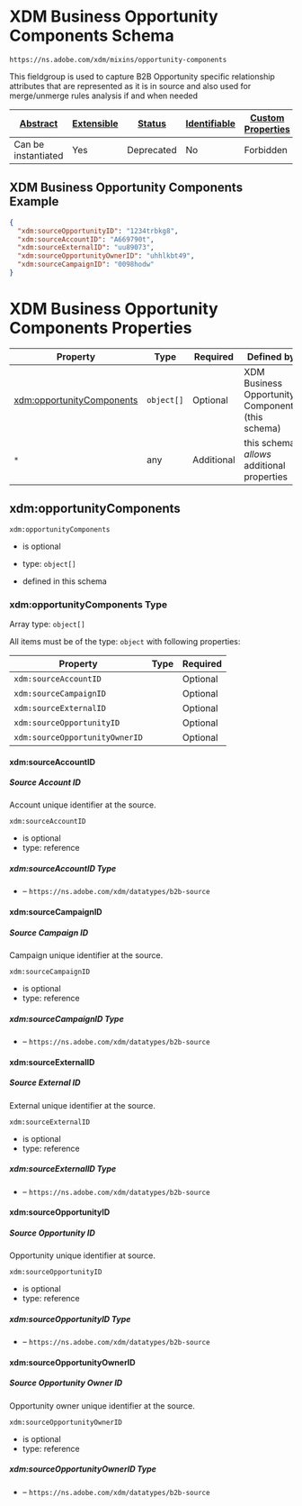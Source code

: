
# XDM Business Opportunity Components Schema

```
https://ns.adobe.com/xdm/mixins/opportunity-components
```

This fieldgroup is used to capture B2B Opportunity specific relationship attributes that are represented as it is in source and also used for merge/unmerge rules analysis if and when needed 

| [Abstract](../../../abstract.md) | [Extensible](../../../extensions.md) | [Status](../../../status.md) | [Identifiable](../../../id.md) | [Custom Properties](../../../extensions.md) | [Additional Properties](../../../extensions.md) | Defined In |
|----------------------------------|--------------------------------------|------------------------------|--------------------------------|---------------------------------------------|-------------------------------------------------|------------|
| Can be instantiated | Yes | Deprecated | No | Forbidden | Permitted | [fieldgroups/opportunity/opportunity-components.schema.json](fieldgroups/opportunity/opportunity-components.schema.json) |

## XDM Business Opportunity Components Example
```json
{
  "xdm:sourceOpportunityID": "1234trbkg8",
  "xdm:sourceAccountID": "A669790t",
  "xdm:sourceExternalID": "uu89073",
  "xdm:sourceOpportunityOwnerID": "uhhlkbt49",
  "xdm:sourceCampaignID": "0098hodw"
}
```

# XDM Business Opportunity Components Properties

| Property | Type | Required | Defined by |
|----------|------|----------|------------|
| [xdm:opportunityComponents](#xdmopportunitycomponents) | `object[]` | Optional | XDM Business Opportunity Components (this schema) |
| `*` | any | Additional | this schema *allows* additional properties |

## xdm:opportunityComponents


`xdm:opportunityComponents`
* is optional
* type: `object[]`

* defined in this schema

### xdm:opportunityComponents Type


Array type: `object[]`

All items must be of the type:
`object` with following properties:


| Property | Type | Required |
|----------|------|----------|
| `xdm:sourceAccountID`|  | Optional |
| `xdm:sourceCampaignID`|  | Optional |
| `xdm:sourceExternalID`|  | Optional |
| `xdm:sourceOpportunityID`|  | Optional |
| `xdm:sourceOpportunityOwnerID`|  | Optional |



#### xdm:sourceAccountID
##### Source Account ID

Account unique identifier at the source.

`xdm:sourceAccountID`
* is optional
* type: reference

##### xdm:sourceAccountID Type


* []() – `https://ns.adobe.com/xdm/datatypes/b2b-source`







#### xdm:sourceCampaignID
##### Source Campaign ID

Campaign unique identifier at the source.

`xdm:sourceCampaignID`
* is optional
* type: reference

##### xdm:sourceCampaignID Type


* []() – `https://ns.adobe.com/xdm/datatypes/b2b-source`







#### xdm:sourceExternalID
##### Source External ID

External unique identifier at the source.

`xdm:sourceExternalID`
* is optional
* type: reference

##### xdm:sourceExternalID Type


* []() – `https://ns.adobe.com/xdm/datatypes/b2b-source`







#### xdm:sourceOpportunityID
##### Source Opportunity ID

Opportunity unique identifier at source.

`xdm:sourceOpportunityID`
* is optional
* type: reference

##### xdm:sourceOpportunityID Type


* []() – `https://ns.adobe.com/xdm/datatypes/b2b-source`







#### xdm:sourceOpportunityOwnerID
##### Source Opportunity Owner ID

Opportunity owner unique identifier at the source.

`xdm:sourceOpportunityOwnerID`
* is optional
* type: reference

##### xdm:sourceOpportunityOwnerID Type


* []() – `https://ns.adobe.com/xdm/datatypes/b2b-source`











